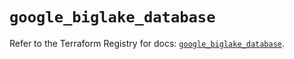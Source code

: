 # `google_biglake_database`

Refer to the Terraform Registry for docs: [`google_biglake_database`](https://registry.terraform.io/providers/hashicorp/google/5.37.0/docs/resources/biglake_database).
